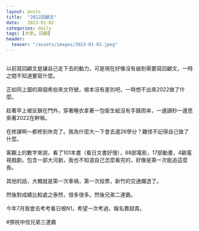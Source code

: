 ```yaml
---
layout: posts
title:  "2022回顧文"
date:   2023-01-02
categories: daily
tags: [大學, 回顧]
header: 
  teaser: "/assets/images/2023-01-02.jpeg"
---
```

<br>
以前寫回顧文是讓自己走下去的動力，可是現在好像沒有崩到需要寫回顧文，一時之間不知道要寫什麼。<br><br>
正如同上圖的兩個希伯來文符號，根本沒有差別吧，一時想不出來2022做了什麼。<br><br>
趁著早上被反鎖在門外，穿著睡衣拿著一包衛生紙沒有手錶雨傘，一邊讀秒一邊思索著2022在幹嘛。<br><br>
在修課啊～都修到休克了。我為什麼大一下會去選26學分？難怪不記得自己做了什麼。<br><br>
客觀上的數字來說，看了101本書（看日文書好慢），68部電影，17部動畫，4齣電視戲劇，包含一部大河劇，我也不知道自己怎麼看完的，好像是第一次能追這麼長。<br><br>
其他的話，大概就是第一次車禍，第一次投票，新竹的交通爛透了。<br><br>
然後對成績比較處之泰然，很多很多。然後兄弟二連霸。<br><br>
今年7月我會去考考看日檢N1，希望一次考過，報名費超貴。<br><br>
#預祝中信兄弟三連霸<br><br>